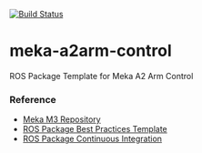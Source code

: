[![Build Status](https://travis-ci.org/akafael/meka-a2arm-control.svg?branch=master)](https://travis-ci.org/akafael/meka-a2arm-control)

# meka-a2arm-control

ROS Package Template for Meka A2 Arm Control

### Reference

 * [Meka M3 Repository](https://github.com/ahoarau/mekabot)
 * [ROS Package Best Practices Template](https://github.com/leggedrobotics/ros_best_practices)
 * [ROS Package Continuous Integration](https://github.com/felixduvallet/ros-travis-integration)



